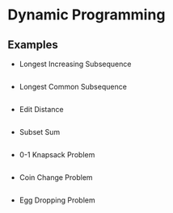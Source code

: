 # Dynamic Programming
## Examples
- Longest Increasing Subsequence
```
```
- Longest Common Subsequence
```
```
- Edit Distance
```
```
- Subset Sum
```
```
- 0-1 Knapsack Problem
```
```
- Coin Change Problem
```
```
- Egg Dropping Problem
```
```